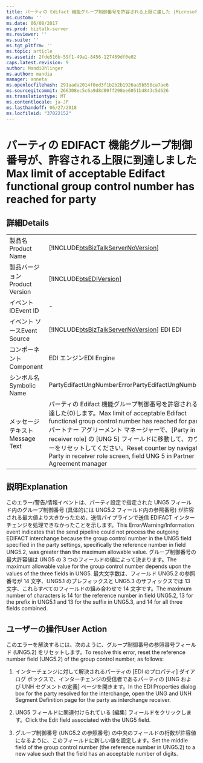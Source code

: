 ```yaml
---
title: パーティの Edifact 機能グループ制御番号を許容される上限に達した |Microsoft Docs
ms.custom: ''
ms.date: 06/08/2017
ms.prod: biztalk-server
ms.reviewer: ''
ms.suite: ''
ms.tgt_pltfrm: ''
ms.topic: article
ms.assetid: 2fde516b-59f1-49a1-8456-127469df0e02
caps.latest.revision: 9
author: MandiOhlinger
ms.author: mandia
manager: anneta
ms.openlocfilehash: 291aada2014f0ed3f1b2b2b1926aa5b550ca7ae6
ms.sourcegitcommit: 266308ec5c6a9d8d80ff298ee6051b4843c5d626
ms.translationtype: MT
ms.contentlocale: ja-JP
ms.lasthandoff: 06/27/2018
ms.locfileid: "37022152"
---
```

# <a name="max-limit-of-acceptable-edifact-functional-group-control-number-has-reached-for-party"></a><span data-ttu-id="b4527-102">パーティの EDIFACT 機能グループ制御番号が、許容される上限に到達しました</span><span class="sxs-lookup"><span data-stu-id="b4527-102">Max limit of acceptable Edifact functional group control number has reached for party</span></span>
## <a name="details"></a><span data-ttu-id="b4527-103">詳細</span><span class="sxs-lookup"><span data-stu-id="b4527-103">Details</span></span>  
  
|                 |                                                                                                                                                                                                   |
|-----------------|---------------------------------------------------------------------------------------------------------------------------------------------------------------------------------------------------|
|  <span data-ttu-id="b4527-104">製品名</span><span class="sxs-lookup"><span data-stu-id="b4527-104">Product Name</span></span>   |                                                        [!INCLUDE[btsBizTalkServerNoVersion](../includes/btsbiztalkservernoversion-md.md)]                                                         |
| <span data-ttu-id="b4527-105">製品バージョン</span><span class="sxs-lookup"><span data-stu-id="b4527-105">Product Version</span></span> |                                                                    [!INCLUDE[btsEDIVersion](../includes/btsediversion-md.md)]                                                                     |
|    <span data-ttu-id="b4527-106">イベント ID</span><span class="sxs-lookup"><span data-stu-id="b4527-106">Event ID</span></span>     |                                                                                                 -                                                                                                 |
|  <span data-ttu-id="b4527-107">イベント ソース</span><span class="sxs-lookup"><span data-stu-id="b4527-107">Event Source</span></span>   |                                                      [!INCLUDE[btsBizTalkServerNoVersion](../includes/btsbiztalkservernoversion-md.md)]<span data-ttu-id="b4527-108"> EDI</span><span class="sxs-lookup"><span data-stu-id="b4527-108"> EDI</span></span>                                                       |
|    <span data-ttu-id="b4527-109">コンポーネント</span><span class="sxs-lookup"><span data-stu-id="b4527-109">Component</span></span>    |                                                                                            <span data-ttu-id="b4527-110">EDI エンジン</span><span class="sxs-lookup"><span data-stu-id="b4527-110">EDI Engine</span></span>                                                                                             |
|  <span data-ttu-id="b4527-111">シンボル名</span><span class="sxs-lookup"><span data-stu-id="b4527-111">Symbolic Name</span></span>  |                                                                                    <span data-ttu-id="b4527-112">PartyEdifactUngNumberError</span><span class="sxs-lookup"><span data-stu-id="b4527-112">PartyEdifactUngNumberError</span></span>                                                                                     |
|  <span data-ttu-id="b4527-113">メッセージ テキスト</span><span class="sxs-lookup"><span data-stu-id="b4527-113">Message Text</span></span>   | <span data-ttu-id="b4527-114">パーティの Edifact 機能グループ制御番号を許容される上限に達した{0}します。</span><span class="sxs-lookup"><span data-stu-id="b4527-114">Max limit of acceptable Edifact functional group control number has reached for party {0}.</span></span> <span data-ttu-id="b4527-115">パートナー アグリーメント マネージャーで、[Party in receiver role] の [UNG 5] フィールドに移動して、カウンターをリセットしてください。</span><span class="sxs-lookup"><span data-stu-id="b4527-115">Reset counter by navigating to Party in receiver role screen, field UNG 5 in Partner Agreement manager</span></span> |
  
## <a name="explanation"></a><span data-ttu-id="b4527-116">説明</span><span class="sxs-lookup"><span data-stu-id="b4527-116">Explanation</span></span>  
 <span data-ttu-id="b4527-117">このエラー/警告/情報イベントは、パーティ設定で指定された UNG5 フィールド内のグループ制御番号 (具体的には UNG5.2 フィールド内の参照番号) が許容される最大値より大きかったため、送信パイプラインで送信 EDIFACT インターチェンジを処理できなかったことを示します。</span><span class="sxs-lookup"><span data-stu-id="b4527-117">This Error/Warning/Information event indicates that the send pipeline could not process the outgoing EDIFACT interchange because the group control number in the UNG5 field specified in the party settings, specifically the reference number in field UNG5.2, was greater than the maximum allowable value.</span></span> <span data-ttu-id="b4527-118">グループ制御番号の最大許容値は UNG5 の 3 つのフィールドの値によって決まります。</span><span class="sxs-lookup"><span data-stu-id="b4527-118">The maximum allowable value for the group control number depends upon the values of the three fields in UNG5.</span></span> <span data-ttu-id="b4527-119">最大文字数は、フィールド UNG5.2 の参照番号が 14 文字、UNG5.1 のプレフィックスと UNG5.3 のサフィックスでは 13 文字、これらすべてのフィールドの組み合わせで 14 文字です。</span><span class="sxs-lookup"><span data-stu-id="b4527-119">The maximum number of characters is 14 for the reference number in field UNG5.2, 13 for the prefix in UNG5.1 and 13 for the suffix in UNG5.3, and 14 for all three fields combined.</span></span>  
  
## <a name="user-action"></a><span data-ttu-id="b4527-120">ユーザーの操作</span><span class="sxs-lookup"><span data-stu-id="b4527-120">User Action</span></span>  
 <span data-ttu-id="b4527-121">このエラーを解決するには、次のように、グループ制御番号の参照番号フィールド (UNG5.2) をリセットします。</span><span class="sxs-lookup"><span data-stu-id="b4527-121">To resolve this error, reset the reference number field (UNG5.2) of the group control number, as follows:</span></span>  
  
1.  <span data-ttu-id="b4527-122">インターチェンジに対して解決されるパーティの [EDI のプロパティ] ダイアログ ボックスで、インターチェンジの受信者であるパーティの [UNG および UNH セグメントの定義] ページを開きます。</span><span class="sxs-lookup"><span data-stu-id="b4527-122">In the EDI Properties dialog box for the party resolved for the interchange, open the UNG and UNH Segment Definition page for the party as interchange receiver.</span></span>  
  
2.  <span data-ttu-id="b4527-123">UNG5 フィールドに関連付けられている [編集] フィールドをクリックします。</span><span class="sxs-lookup"><span data-stu-id="b4527-123">Click the Edit field associated with the UNG5 field.</span></span>  
  
3.  <span data-ttu-id="b4527-124">グループ制御番号 (UNG5.2 の参照番号) の中央のフィールドの桁数が許容値になるように、このフィールドに新しい値を設定します。</span><span class="sxs-lookup"><span data-stu-id="b4527-124">Set the middle field of the group control number (the reference number in UNG5.2) to a new value such that the field has an acceptable number of digits.</span></span>